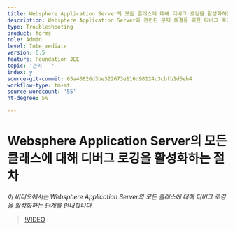 ```yaml
---
title: Websphere Application Server의 모든 클래스에 대해 디버그 로깅을 활성화하는 절차
description: Websphere Application Server와 관련된 문제 해결을 위한 디버그 로깅을 구성합니다
type: Troubleshooting
product: forms
role: Admin
level: Intermediate
version: 6.5
feature: Foundation JEE
topic: '관리   '
index: y
source-git-commit: 65a40826d3be322673e116d98124c3cbfb1d6eb4
workflow-type: tm+mt
source-wordcount: '55'
ht-degree: 5%

---
```



# Websphere Application Server의 모든 클래스에 대해 디버그 로깅을 활성화하는 절차

*이 비디오에서는 Websphere Application Server의 모든 클래스에 대해 디버그 로깅을 활성화하는 단계를 안내합니다.*

>[!VIDEO](https://video.tv.adobe.com/v/335523?quality=9&learn=on)
